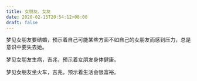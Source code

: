 ```yaml
---
title: 女朋友、女友
date: 2020-02-15T20:54:12+08:00
draft: false
---
```


梦见女朋友要结婚，预示着自己可能某些方面不如自己的女朋友而感到压力，总是意识中要失去她。

梦见女朋友生病，吉兆，预示着女朋友身体健康。

梦见女朋友坐火车，吉兆，预示着生活会很富裕。
